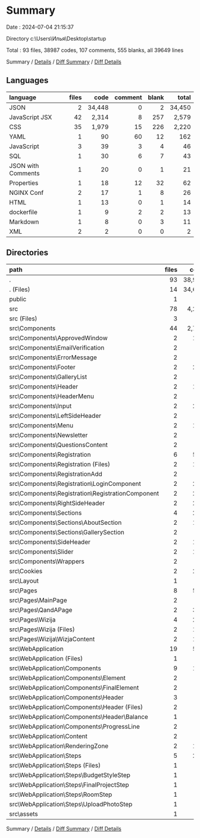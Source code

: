 # Summary

Date : 2024-07-04 21:15:37

Directory c:\\Users\\Илья\\Desktop\\startup

Total : 93 files,  38987 codes, 107 comments, 555 blanks, all 39649 lines

Summary / [Details](details.md) / [Diff Summary](diff.md) / [Diff Details](diff-details.md)

## Languages
| language | files | code | comment | blank | total |
| :--- | ---: | ---: | ---: | ---: | ---: |
| JSON | 2 | 34,448 | 0 | 2 | 34,450 |
| JavaScript JSX | 42 | 2,314 | 8 | 257 | 2,579 |
| CSS | 35 | 1,979 | 15 | 226 | 2,220 |
| YAML | 1 | 90 | 60 | 12 | 162 |
| JavaScript | 3 | 39 | 3 | 4 | 46 |
| SQL | 1 | 30 | 6 | 7 | 43 |
| JSON with Comments | 1 | 20 | 0 | 1 | 21 |
| Properties | 1 | 18 | 12 | 32 | 62 |
| NGINX Conf | 2 | 17 | 1 | 8 | 26 |
| HTML | 1 | 13 | 0 | 1 | 14 |
| dockerfile | 1 | 9 | 2 | 2 | 13 |
| Markdown | 1 | 8 | 0 | 3 | 11 |
| XML | 2 | 2 | 0 | 0 | 2 |

## Directories
| path | files | code | comment | blank | total |
| :--- | ---: | ---: | ---: | ---: | ---: |
| . | 93 | 38,987 | 107 | 555 | 39,649 |
| . (Files) | 14 | 34,692 | 84 | 72 | 34,848 |
| public | 1 | 1 | 0 | 0 | 1 |
| src | 78 | 4,294 | 23 | 483 | 4,800 |
| src (Files) | 3 | 65 | 0 | 7 | 72 |
| src\\Components | 44 | 2,772 | 9 | 316 | 3,097 |
| src\\Components\\ApprovedWindow | 2 | 114 | 0 | 23 | 137 |
| src\\Components\\EmailVerification | 2 | 36 | 0 | 10 | 46 |
| src\\Components\\ErrorMessage | 2 | 24 | 0 | 5 | 29 |
| src\\Components\\Footer | 2 | 227 | 0 | 26 | 253 |
| src\\Components\\GalleryList | 2 | 56 | 0 | 9 | 65 |
| src\\Components\\Header | 2 | 131 | 0 | 15 | 146 |
| src\\Components\\HeaderMenu | 2 | 60 | 0 | 9 | 69 |
| src\\Components\\Input | 2 | 269 | 0 | 25 | 294 |
| src\\Components\\LeftSideHeader | 2 | 33 | 0 | 6 | 39 |
| src\\Components\\Menu | 2 | 197 | 0 | 19 | 216 |
| src\\Components\\Newsletter | 2 | 71 | 1 | 13 | 85 |
| src\\Components\\QuestionsContent | 2 | 54 | 1 | 9 | 64 |
| src\\Components\\Registration | 6 | 592 | 0 | 55 | 647 |
| src\\Components\\Registration (Files) | 2 | 125 | 0 | 13 | 138 |
| src\\Components\\RegistrationAdd | 2 | 72 | 0 | 4 | 76 |
| src\\Components\\Registration\\LoginComponent | 2 | 229 | 0 | 20 | 249 |
| src\\Components\\Registration\\RegistrationComponent | 2 | 238 | 0 | 22 | 260 |
| src\\Components\\RightSideHeader | 2 | 257 | 0 | 23 | 280 |
| src\\Components\\Sections | 4 | 214 | 0 | 22 | 236 |
| src\\Components\\Sections\\AboutSection | 2 | 163 | 0 | 16 | 179 |
| src\\Components\\Sections\\GallerySection | 2 | 51 | 0 | 6 | 57 |
| src\\Components\\SideHeader | 2 | 134 | 0 | 15 | 149 |
| src\\Components\\Slider | 2 | 168 | 7 | 17 | 192 |
| src\\Components\\Wrappers | 2 | 63 | 0 | 11 | 74 |
| src\\Cookies | 2 | 286 | 1 | 27 | 314 |
| src\\Layout | 1 | 35 | 0 | 6 | 41 |
| src\\Pages | 8 | 562 | 2 | 38 | 602 |
| src\\Pages\\MainPage | 2 | 21 | 0 | 6 | 27 |
| src\\Pages\\QandAPage | 2 | 315 | 1 | 8 | 324 |
| src\\Pages\\Wizija | 4 | 226 | 1 | 24 | 251 |
| src\\Pages\\Wizija (Files) | 2 | 104 | 0 | 5 | 109 |
| src\\Pages\\Wizija\\WizjaContent | 2 | 122 | 1 | 19 | 142 |
| src\\WebApplication | 19 | 573 | 11 | 89 | 673 |
| src\\WebApplication (Files) | 1 | 29 | 0 | 5 | 34 |
| src\\WebApplication\\Components | 9 | 168 | 2 | 35 | 205 |
| src\\WebApplication\\Components\\Element | 2 | 53 | 0 | 10 | 63 |
| src\\WebApplication\\Components\\FinalElement | 2 | 9 | 0 | 5 | 14 |
| src\\WebApplication\\Components\\Header | 3 | 97 | 2 | 15 | 114 |
| src\\WebApplication\\Components\\Header (Files) | 2 | 87 | 2 | 12 | 101 |
| src\\WebApplication\\Components\\Header\\Balance | 1 | 10 | 0 | 3 | 13 |
| src\\WebApplication\\Components\\ProgressLine | 2 | 9 | 0 | 5 | 14 |
| src\\WebApplication\\Content | 2 | 16 | 1 | 5 | 22 |
| src\\WebApplication\\RenderingZone | 2 | 106 | 7 | 15 | 128 |
| src\\WebApplication\\Steps | 5 | 254 | 1 | 29 | 284 |
| src\\WebApplication\\Steps (Files) | 1 | 99 | 0 | 9 | 108 |
| src\\WebApplication\\Steps\\BudgetStyleStep | 1 | 52 | 1 | 8 | 61 |
| src\\WebApplication\\Steps\\FinalProjectStep | 1 | 20 | 0 | 3 | 23 |
| src\\WebApplication\\Steps\\RoomStep | 1 | 31 | 0 | 4 | 35 |
| src\\WebApplication\\Steps\\UploadPhotoStep | 1 | 52 | 0 | 5 | 57 |
| src\\assets | 1 | 1 | 0 | 0 | 1 |

Summary / [Details](details.md) / [Diff Summary](diff.md) / [Diff Details](diff-details.md)